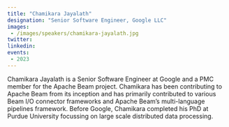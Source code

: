 ```yaml
---
title: "Chamikara Jayalath"
designation: "Senior Software Engineer, Google LLC"
images:
 - /images/speakers/chamikara-jayalath.jpg
twitter: 
linkedin: 
events:
 - 2023
---
```


Chamikara Jayalath is a Senior Software Engineer at Google and a PMC member for the Apache Beam project. Chamikara has been contributing to Apache Beam from its inception and has primarily contributed to various Beam I/O connector frameworks and Apache Beam’s multi-language pipelines framework. Before Google, Chamikara completed his PhD at Purdue University focussing on large scale distributed data processing.